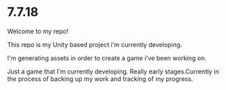 # 7.7.18
Welcome to my repo!

This repo is my Unity based project i'm currently developing.

I'm generating assets in order to create a game i've been working on.

Just a game that I'm currently developing. Really early stages.Currently in the process of backing up my work and tracking of my progress.

